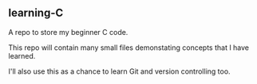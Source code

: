 ## learning-C
A repo to store my beginner C code.

This repo will contain many small files demonstating concepts that I have learned. 

I'll also use this as a chance to learn Git and version controlling too.
